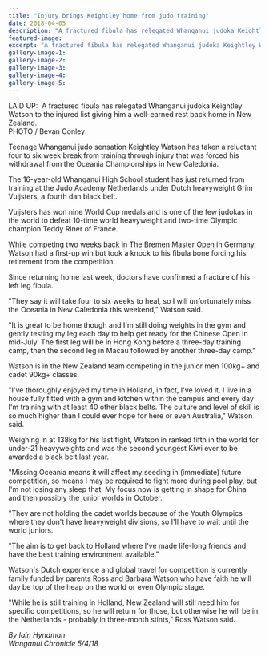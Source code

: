 ```yaml
---
title: "Injury brings Keightley home from judo training"
date: 2018-04-05
description: "A fractured fibula has relegated Whanganui judoka Keightley Watson to the injured list..."
featured-image: 
excerpt: "A fractured fibula has relegated Whanganui judoka Keightley Watson to the injured list giving him a well-earned rest back home in New Zealand."
gallery-image-1: 
gallery-image-2: 
gallery-image-3: 
gallery-image-4: 
gallery-image-5: 
---
```


<p>LAID UP:&nbsp;&nbsp;<span>A fractured fibula has relegated Whanganui judoka Keightley Watson to the injured list giving him a well-earned rest back home in New Zealand.<br />PHOTO / Bevan Conley</span></p>
<p class="element element-paragraph">Teenage Whanganui judo sensation Keightley Watson has taken a reluctant four to six week break from training through injury that was forced his withdrawal from the Oceania Championships in New Caledonia.</p>
<p class="element element-paragraph">The 16-year-old Whanganui High School student has just returned from training at the Judo Academy Netherlands under Dutch heavyweight Grim Vuijsters, a fourth dan black belt.</p>
<p class="element element-paragraph">Vuijsters has won nine World Cup medals and is one of the few judokas in the world to defeat 10-time world heavyweight and two-time Olympic champion Teddy Riner of France.</p>
<p class="element element-paragraph">While competing two weeks back in The Bremen Master Open in Germany, Watson had a first-up win but took a knock to his fibula bone forcing his retirement from the competition.</p>
<p class="element element-paragraph">Since returning home last week, doctors have confirmed a fracture of his left leg fibula.</p>
<p class="element element-paragraph">"They say it will take four to six weeks to heal, so I will unfortunately miss the Oceania in New Caledonia this weekend," Watson said.</p>
<p class="element element-paragraph">"It is great to be home though and I'm still doing weights in the gym and gently testing my leg each day to help get ready for the Chinese Open in mid-July. The first leg will be in Hong Kong before a three-day training camp, then the second leg in Macau followed by another three-day camp."</p>
<p class="element element-paragraph">Watson is in the New Zealand team competing in the junior men 100kg+ and cadet 90kg+ classes.</p>
<p class="element element-paragraph">"I've thoroughly enjoyed my time in Holland, in fact, I've loved it. I live in a house fully fitted with a gym and kitchen within the campus and every day I'm training with at least 40 other black belts. The culture and level of skill is so much higher than I could ever hope for here or even Australia," Watson said.</p>
<p class="element element-paragraph">Weighing in at 138kg for his last fight, Watson in ranked fifth in the world for under-21 heavyweights and was the second youngest Kiwi ever to be awarded a black belt last year.</p>
<p class="element element-paragraph">"Missing Oceania means it will affect my seeding in (immediate) future competition, so means I may be required to fight more during pool play, but I'm not losing any sleep that. My focus now is getting in shape for China and then possibly the junior worlds in October.</p>
<p class="element element-paragraph">"They are not holding the cadet worlds because of the Youth Olympics where they don't have heavyweight divisions, so I'll have to wait until the world juniors.</p>
<p class="element element-paragraph">"The aim is to get back to Holland where I've made life-long friends and have the best training environment available."</p>
<p class="element element-paragraph">Watson's Dutch experience and global travel for competition is currently family funded by parents Ross and Barbara Watson who have faith he will day be top of the heap on the world or even Olympic stage.</p>
<p class="element element-paragraph">"While he is still training in Holland, New Zealand will still need him for specific competitions, so he will return for those, but otherwise he will be in the Netherlands - probably in three-month stints," Ross Watson said.</p>
<p><em>By Iain Hyndman</em><br /><em>Wanganui Chronicle 5/4/18</em></p>

